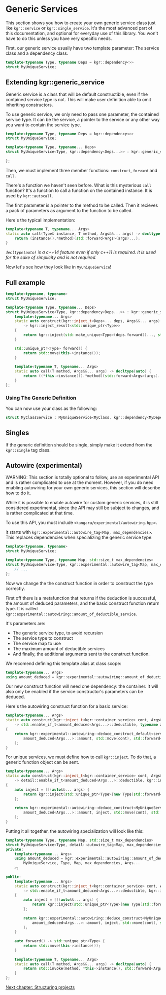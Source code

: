 Generic Services
================

This section shows you how to create your own generic service class just like `kgr::service` or `kgr::single_service`.
It's the most advanced part of this documentation, and optional for everyday use of this library.
You won't have to do this unless you have very specific needs.

First, our generic service usually have two template parameter: The service class and a dependency class.

```c++
template<typename Type, typename Deps = kgr::dependency<>>
struct MyUniqueService;
```

## Extending kgr::generic_service

Generic service is a class that will be default constructible, even if the contained service type is not.
This will make user definition able to omit inheriting constructors.

To use generic service, we only need to pass one parameter, the contained service type. It can be the service, a pointer to the service or any other way you want to contain the service type.

```c++
template<typename Type, typename Deps = kgr::dependency<>>
struct MyUniqueService;

template<typename Type, typename... Deps>
struct MyUniqueService<Type, kgr::dependency<Deps...>> : kgr::generic_service<std::unique_ptr<Type>> {
    
};
```

Then, we must implement three member functions: `construct`, `forward` and `call`.

There's a function we haven't seen before. What is this mysterious `call` function? It's a function to call a function on the contained instance. It is used by `kgr::autocall`.

The first parameter is a pointer to the method to be called.
Then it recieves a pack of parameters as argument to the function to be called.

Here's the typical implementation:

```c++
template<typename T, typename... Args>
static auto call(Type& instance, T method, Args&&... args) -> decltype(auto) {
    return (instance().*method)(std::forward<Args>(args)...);
}
```
    
_`decltype(auto)` is a c++14 feature even if only c++11 is required. It is used for the sake of simplicity and is not required._

Now let's see how they look like in `MyUniqueService`!

## Full example

```c++
template<typename, typename>
struct MyUniqueService;

template<typename Type, typename... Deps>
struct MyUniqueService<Type, kgr::dependency<Deps...>> : kgr::generic_service<std::unique_ptr<Type>> {
    template<typename... Args>
    static auto construct(kgr::inject_t<Deps>... deps, Args&&... args)
        -> kgr::inject_result<std::unique_ptr<Type>>
    {
        return kgr::inject(std::make_unique<Type>(deps.forward()..., std::forward<Args>(args)...));
    }

    std::unique_ptr<Type> forward() {
        return std::move(this->instance());
    }
    
    template<typename T, typename... Args>
    static auto call(T method, Args&&... args) -> decltype(auto) {
        return ((*this->instance()).*method)(std::forward<Args>(args)...);
    }
};
```

### Using The Generic Definition

You can now use your class as the following:

```c++
struct MyClassService : MyUniqueService<MyClass, kgr::dependency<MyDependencyService>> {};
```

## Singles

If the generic definition should be single, simply make it extend from the `kgr::single` tag class.

## Autowire (experimental)

WARNING: This section is totally optional to follow, use an experimental API and is rather complicated to use at the moment. However, if you do need enabling autowiring for your own generic services, this section will describe how to do it.

While it is possible to enable autowire for custom generic services, it is still considered experimental,
since the API may still be subject to changes, and is rather complicated at that time.

To use this API, you must include `<kangaru/experimental/autowiring.hpp>`.

It starts with `kgr::experimental::autowire_tag<Map, max_dependencies>`. This replaces dependencies when
specializing the generic service type:

```c++
template<typename, typename>
struct MyUniqueService;

template<typename Type, typename Map, std::size_t max_dependencies>
struct MyUniqueService<Type, kgr::experimental::autowire_tag<Map, max_dependencies>> : kgr::generic_service<std::unique_ptr<Type>> {
    // ...
};
```

Now we change the the construct function in order to construct the type correctly.

First off there is a metafunction that returns if the deduction is successful, the amount of deduced parameters, and the
basic construct function return type. It is called `kgr::experimental::autowiring::amount_of_deductible_service`.

It's parameters are:

 * The generic service type, to avoid recursion
 * The service type to construct
 * The service map to use
 * The maximum amount of deductible services
 * And finally, the additional arguments sent to the construct function.

We recomend defining this template alias at class scope:

```c++
template<typename... Args>
using amount_deduced = kgr::experimental::autowiring::amount_of_deductible_service<MyUniqueService, Type, Map, max_dependencies, Args...>;
```

Our new construct function will need one dependency: the container. It will also only be enabled if the service
constructor's parameters can be deduced.

Here's the autowiring construct function for a basic service:

```c++
template<typename... Args>
static auto construct(kgr::inject_t<kgr::container_service> cont, Args&&... args)
    -> std::enable_if_t<amount_deduced<Args...>::deductible, typename amount_deduced<Args...>::default_result_t>
{
    return kgr::experimental::autowiring::deduce_construct_default<service, Map>(
        amount_deduced<Args...>::amount, std::move(cont), std::forward<Args>(args)...
    );
}
```

For unique services, we must define how to call `kgr::inject`. To do that, a generic function object can be sent.

```c++
template<typename... Args>
static auto construct(kgr::inject_t<kgr::container_service> cont, Args&&... args)
    -> detail::enable_if_t<amount_deduced<Args...>::deductible, kgr::inject_result<std::unique_ptr<Type>>>
{
	auto inject = [](auto&&... args) {
		return kgr::inject(std::unique_ptr<Type>{new Type(std::forward<decltype(args)>(args)...)});
	};
	
    return kgr::experimental::autowiring::deduce_construct<MyUniqueService, Map>(
        amount_deduced<Args...>::amount, inject, std::move(cont), std::forward<Args>(args)...
    );
}
```

Putting it all together, the autowiring specialization will look like this:

```c++
template<typename Type, typename Map, std::size_t max_dependencies>
struct MyUniqueService<Type, detail::autowire_tag<Map, max_dependencies>> : generic_service<std::unique_ptr<Type>> {
private:
	template<typename... Args>
	using amount_deduced = kgr::experimental::autowiring::amount_of_deductible_service<
		MyUniqueService, Type, Map, max_dependencies, Args...
	>;
	
public:
	template<typename... Args>
	static auto construct(kgr::inject_t<kgr::container_service> cont, Args&&... args)
		-> std::enable_if_t<amount_deduced<Args...>::deductible, kgr::inject_result<std::unique_ptr<Type>>>
	{
		auto inject = [](auto&&... args) {
			return kgr::inject(std::unique_ptr<Type>{new Type(std::forward<decltype(args)>(args)...)});
		};
	
		return kgr::experimental::autowiring::deduce_construct<MyUniqueService, Map>(
			amount_deduced<Args...>::amount, inject, std::move(cont), std::forward<Args>(args)...
		);
	}
	
	auto forward() -> std::unique_ptr<Type> {
		return std::move(this->instance());
	}
	
    template<typename T, typename... Args>
    static auto call(T method, Args&&... args) -> decltype(auto) {
        return std::invoke(method, *this->instance(), std::forward<Args>(args)...);
    }
};
```

[Next chapter: Structuring projects](section13_structure.md)
